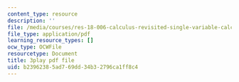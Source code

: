 ```yaml
---
content_type: resource
description: ''
file: /media/courses/res-18-006-calculus-revisited-single-variable-calculus-fall-2010/b23962385ad769dd34b32796ca1ff8c4_w_JWcGLiifU.pdf
file_type: application/pdf
learning_resource_types: []
ocw_type: OCWFile
resourcetype: Document
title: 3play pdf file
uid: b2396238-5ad7-69dd-34b3-2796ca1ff8c4
---
```

